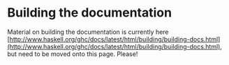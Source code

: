 # Building the documentation


Material on building the documentation is currently here [http://www.haskell.org/ghc/docs/latest/html/building/building-docs.html](http://www.haskell.org/ghc/docs/latest/html/building/building-docs.html), but need to be moved onto this page.  Please!

